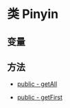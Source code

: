 #  类 Pinyin




## 变量


## 方法


- [public - getAll](Pinyin/getAll.md)
    
- [public - getFirst](Pinyin/getFirst.md)
    


